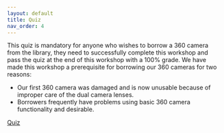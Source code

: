 ```yaml
---
layout: default
title: Quiz
nav_order: 4
---
```


This quiz is mandatory for anyone who wishes to borrow a 360 camera from the library, they need to successfully complete this workshop and pass the quiz at the end of this workshop with a 100% grade. We have made this workshop a prerequisite for borrowing our 360 cameras for two reasons:

- Our first 360 camera was damaged and is now unusable because of improper care of the dual camera lenses.
- Borrowers frequently have problems using basic 360 camera functionality and desirable.

[Quiz](https://forms.gle/cUx5CF7t7HxjhYsZA)
